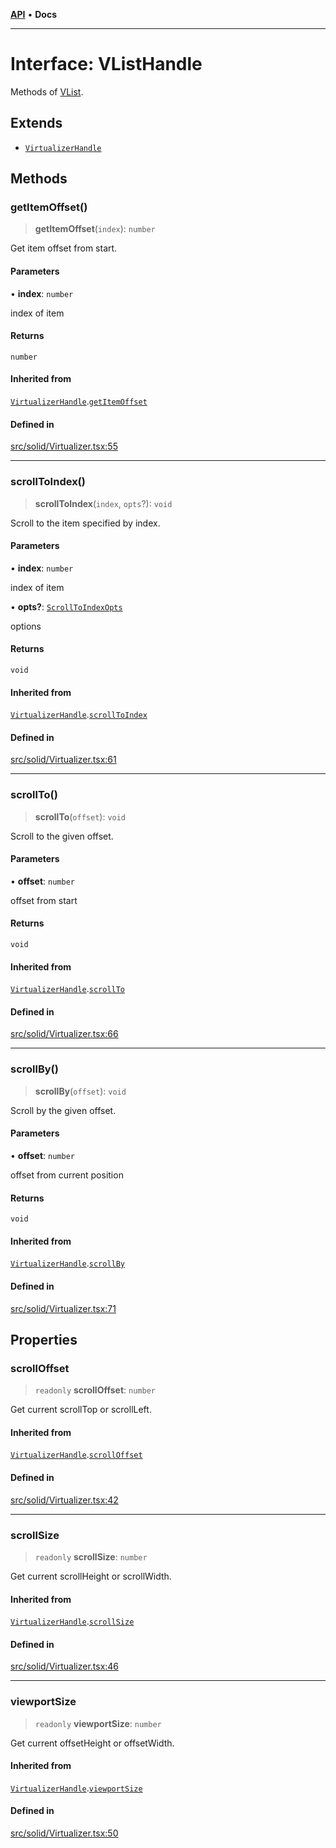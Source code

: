 [**API**](../../API.md) • **Docs**

***

# Interface: VListHandle

Methods of [VList](../functions/VList.md).

## Extends

- [`VirtualizerHandle`](VirtualizerHandle.md)

## Methods

### getItemOffset()

> **getItemOffset**(`index`): `number`

Get item offset from start.

#### Parameters

• **index**: `number`

index of item

#### Returns

`number`

#### Inherited from

[`VirtualizerHandle`](VirtualizerHandle.md).[`getItemOffset`](VirtualizerHandle.md#getitemoffset)

#### Defined in

[src/solid/Virtualizer.tsx:55](https://github.com/inokawa/virtua/blob/50ec6f005e6f27fd2512c1baa8c41e50e75c3f1e/src/solid/Virtualizer.tsx#L55)

***

### scrollToIndex()

> **scrollToIndex**(`index`, `opts`?): `void`

Scroll to the item specified by index.

#### Parameters

• **index**: `number`

index of item

• **opts?**: [`ScrollToIndexOpts`](../../react/interfaces/ScrollToIndexOpts.md)

options

#### Returns

`void`

#### Inherited from

[`VirtualizerHandle`](VirtualizerHandle.md).[`scrollToIndex`](VirtualizerHandle.md#scrolltoindex)

#### Defined in

[src/solid/Virtualizer.tsx:61](https://github.com/inokawa/virtua/blob/50ec6f005e6f27fd2512c1baa8c41e50e75c3f1e/src/solid/Virtualizer.tsx#L61)

***

### scrollTo()

> **scrollTo**(`offset`): `void`

Scroll to the given offset.

#### Parameters

• **offset**: `number`

offset from start

#### Returns

`void`

#### Inherited from

[`VirtualizerHandle`](VirtualizerHandle.md).[`scrollTo`](VirtualizerHandle.md#scrollto)

#### Defined in

[src/solid/Virtualizer.tsx:66](https://github.com/inokawa/virtua/blob/50ec6f005e6f27fd2512c1baa8c41e50e75c3f1e/src/solid/Virtualizer.tsx#L66)

***

### scrollBy()

> **scrollBy**(`offset`): `void`

Scroll by the given offset.

#### Parameters

• **offset**: `number`

offset from current position

#### Returns

`void`

#### Inherited from

[`VirtualizerHandle`](VirtualizerHandle.md).[`scrollBy`](VirtualizerHandle.md#scrollby)

#### Defined in

[src/solid/Virtualizer.tsx:71](https://github.com/inokawa/virtua/blob/50ec6f005e6f27fd2512c1baa8c41e50e75c3f1e/src/solid/Virtualizer.tsx#L71)

## Properties

### scrollOffset

> `readonly` **scrollOffset**: `number`

Get current scrollTop or scrollLeft.

#### Inherited from

[`VirtualizerHandle`](VirtualizerHandle.md).[`scrollOffset`](VirtualizerHandle.md#scrolloffset)

#### Defined in

[src/solid/Virtualizer.tsx:42](https://github.com/inokawa/virtua/blob/50ec6f005e6f27fd2512c1baa8c41e50e75c3f1e/src/solid/Virtualizer.tsx#L42)

***

### scrollSize

> `readonly` **scrollSize**: `number`

Get current scrollHeight or scrollWidth.

#### Inherited from

[`VirtualizerHandle`](VirtualizerHandle.md).[`scrollSize`](VirtualizerHandle.md#scrollsize)

#### Defined in

[src/solid/Virtualizer.tsx:46](https://github.com/inokawa/virtua/blob/50ec6f005e6f27fd2512c1baa8c41e50e75c3f1e/src/solid/Virtualizer.tsx#L46)

***

### viewportSize

> `readonly` **viewportSize**: `number`

Get current offsetHeight or offsetWidth.

#### Inherited from

[`VirtualizerHandle`](VirtualizerHandle.md).[`viewportSize`](VirtualizerHandle.md#viewportsize)

#### Defined in

[src/solid/Virtualizer.tsx:50](https://github.com/inokawa/virtua/blob/50ec6f005e6f27fd2512c1baa8c41e50e75c3f1e/src/solid/Virtualizer.tsx#L50)
